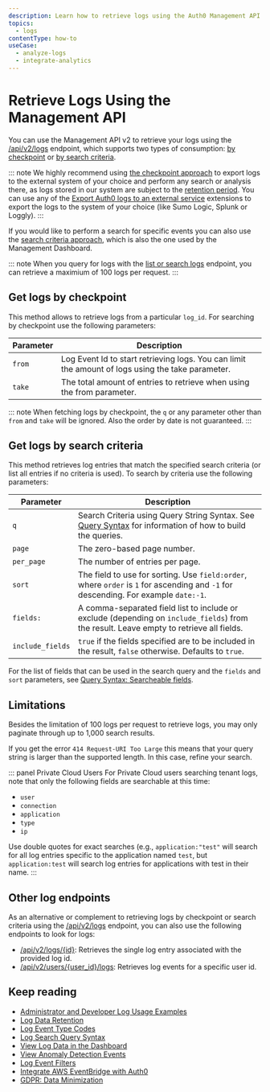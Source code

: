 ```yaml
---
description: Learn how to retrieve logs using the Auth0 Management API get_logs endpoint by checkpoint or by search criteria. 
topics:
  - logs
contentType: how-to
useCase:
  - analyze-logs
  - integrate-analytics
---
```


# Retrieve Logs Using the Management API

You can use the Management API v2 to retrieve your logs using the [/api/v2/logs](/api/v2#!/Logs/get_logs) endpoint, which supports two types of consumption: [by checkpoint](/logs#get-logs-by-checkpoint) or [by search criteria](#get-logs-by-search-criteria).

::: note
We highly recommend using [the checkpoint approach](#get-logs-by-checkpoint) to export logs to the external system of your choice and perform any search or analysis there, as logs stored in our system are subject to the [retention period](/logs/references/log-data-retention). You can use any of the [Export Auth0 logs to an external service](/extensions#export-auth0-logs-to-an-external-service) extensions to export the logs to the system of your choice (like Sumo Logic, Splunk or Loggly).
:::

If you would like to perform a search for specific events you can also use the [search criteria approach](#get-logs-by-search-criteria), which is also the one used by the Management Dashboard.

::: note
When you query for logs with the [list or search logs](/api/v2#!/Logs/get_logs) endpoint, you can retrieve a maximium of 100 logs per request.
:::

## Get logs by checkpoint

This method allows to retrieve logs from a particular `log_id`. For searching by checkpoint use the following parameters:

| Parameter | Description |
| -- | -- |
| `from` | Log Event Id to start retrieving logs. You can limit the amount of logs using the take parameter. |
| `take` | The total amount of entries to retrieve when using the from parameter. |

::: note
When fetching logs by checkpoint, the `q` or any parameter other than `from` and `take` will be ignored. Also the order by date is not guaranteed.
:::

## Get logs by search criteria

This method retrieves log entries that match the specified search criteria (or list all entries if no criteria is used). To search by criteria use the following parameters:

| Parameter | Description |
| -- | -- |
| `q` | Search Criteria using Query String Syntax. See [Query Syntax](/logs/references/query-syntax) for information of how to build the queries. |
| `page` | The zero-based page number. |
| `per_page` | The number of entries per page. |
| `sort` | The field to use for sorting. Use `field:order`, where `order` is `1` for ascending and `-1` for descending. For example `date:-1`. |
| `fields:` | A comma-separated field list to include or exclude (depending on `include_fields`) from the result. Leave empty to retrieve all fields. |
| `include_fields` | `true` if the fields specified are to be included in the result, `false` otherwise. Defaults to `true`. |

For the list of fields that can be used in the search query and the `fields` and `sort` parameters, see [Query Syntax: Searcheable fields](logs/references/query-syntax#searchable-fields).

## Limitations

Besides the limitation of 100 logs per request to retrieve logs, you may only paginate through up to 1,000 search results.

If you get the error `414 Request-URI Too Large` this means that your query string is larger than the supported length. In this case, refine your search.

::: panel Private Cloud Users
For Private Cloud users searching tenant logs, note that only the following fields are searchable at this time: 

* `user`
* `connection`
* `application`
* `type`
* `ip`

Use double quotes for exact searches (e.g., `application:"test"` will search for all log entries specific to the application named `test`, but `application:test` will search log entries for applications with test in their name.
:::

## Other log endpoints

As an alternative or complement to retrieving logs by checkpoint or search criteria using the [/api/v2/logs](/api/v2#!/Logs/get_logs) endpoint, you can also use the following endpoints to look for logs:

* [/api/v2/logs/{id}](/api/v2#!/Logs/get_logs_by_id): Retrieves the single log entry associated with the provided log id.
* [/api/v2/users/{user_id}/logs](/api/v2#!/Users/get_logs_by_user): Retrieves log events for a specific user id.

## Keep reading

* [Administrator and Developer Log Usage Examples](/logs/concepts/logs-admins-devs)
* [Log Data Retention](/logs/references/log-data-retention)
* [Log Event Type Codes](/logs/references/log-event-type-codes)
* [Log Search Query Syntax](/logs/references/query-syntax)
* [View Log Data in the Dashboard](/logs/guides/view-log-data-dashboard)
* [View Anomaly Detection Events](/anomaly-detection/guides/use-tenant-data-for-anomaly-detection)
* [Log Event Filters](/logs/references/log-event-filters)
* [Integrate AWS EventBridge with Auth0](/integrations/aws-eventbridge)
* [GDPR: Data Minimization](/compliance/gdpr/features-aiding-compliance/data-minimization)